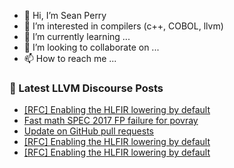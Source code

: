 - 👋 Hi, I’m Sean Perry
- 👀 I’m interested in compilers (c++, COBOL, llvm)
- 🌱 I’m currently learning ...
- 💞️ I’m looking to collaborate on ...
- 📫 How to reach me ...

<!---
s66perry/s66perry is a ✨ special ✨ repository because its `README.md` (this file) appears on your GitHub profile.
You can click the Preview link to take a look at your changes.
--->
### 📕 Latest LLVM Discourse Posts

<!-- DISCOURSE-LLVM:START -->
- [[RFC] Enabling the HLFIR lowering by default](https://discourse.llvm.org/t/rfc-enabling-the-hlfir-lowering-by-default/72778#post_12)
- [Fast math SPEC 2017 FP failure for povray](https://discourse.llvm.org/t/fast-math-spec-2017-fp-failure-for-povray/74959#post_5)
- [Update on GitHub pull requests](https://discourse.llvm.org/t/update-on-github-pull-requests/71540?page=8#post_153)
- [[RFC] Enabling the HLFIR lowering by default](https://discourse.llvm.org/t/rfc-enabling-the-hlfir-lowering-by-default/72778#post_11)
- [[RFC] Enabling the HLFIR lowering by default](https://discourse.llvm.org/t/rfc-enabling-the-hlfir-lowering-by-default/72778#post_10)
<!-- DISCOURSE-LLVM:END -->
